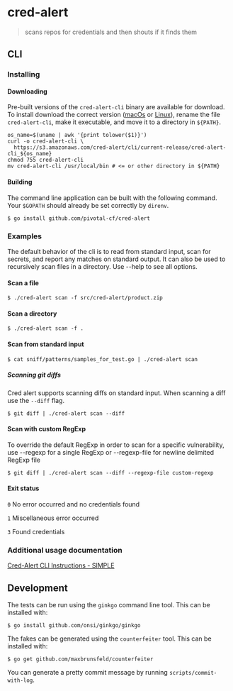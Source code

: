 # cred-alert

> scans repos for credentials and then shouts if it finds them

## CLI
### Installing

#### Downloading

Pre-built versions of the `cred-alert-cli` binary are available for download. To 
install download the correct version ([macOs][cred-alert-osx] or [Linux][cred-alert-linux]),
rename the file `cred-alert-cli`, make it executable, and move it to a directory in `${PATH}`.

```
os_name=$(uname | awk '{print tolower($1)}')
curl -o cred-alert-cli \
  https://s3.amazonaws.com/cred-alert/cli/current-release/cred-alert-cli_${os_name}
chmod 755 cred-alert-cli
mv cred-alert-cli /usr/local/bin # <= or other directory in ${PATH}
```

#### Building

The command line application can be built with the following command. Your
`$GOPATH` should already be set correctly by `direnv`.

    $ go install github.com/pivotal-cf/cred-alert

### Examples

The default behavior of the cli is to read from standard input, scan for secrets, and report any
matches on standard output. It can also be used to recursively scan files in a directory.
Use --help to see all options.

#### Scan a file

    $ ./cred-alert scan -f src/cred-alert/product.zip

#### Scan a directory

    $ ./cred-alert scan -f .

#### Scan from standard input

    $ cat sniff/patterns/samples_for_test.go | ./cred-alert scan

##### Scanning git diffs

Cred alert supports scanning diffs on standard input. When scanning a diff use the
`--diff` flag.

    $ git diff | ./cred-alert scan --diff

#### Scan with custom RegExp

To override the default RegExp in order to scan for a specific vulnerability, use --regexp for a single RegExp or --regexp-file for newline delimited RegExp file

    $ git diff | ./cred-alert scan --diff --regexp-file custom-regexp

#### Exit status

  `0` No error occurred and no credentials found

  `1` Miscellaneous error occurred

  `3` Found credentials

### Additional usage documentation

[Cred-Alert CLI Instructions - SIMPLE](https://sites.google.com/a/pivotal.io/cloud-foundry/program-management/security/cred-alert-cli-instructions?pli=1)

## Development

The tests can be run using the `ginkgo` command line tool. This can be
installed with:

    $ go install github.com/onsi/ginkgo/ginkgo

The fakes can be generated using the `counterfeiter` tool. This can be
installed with:

    $ go get github.com/maxbrunsfeld/counterfeiter

You can generate a pretty commit message by running `scripts/commit-with-log`.

[cred-alert-osx]: https://s3.amazonaws.com/cred-alert/cli/current-release/cred-alert-cli_darwin
[cred-alert-linux]: https://s3.amazonaws.com/cred-alert/cli/current-release/cred-alert-cli_linux
